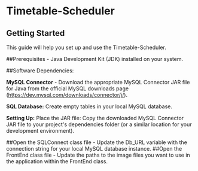 <h1>Timetable-Scheduler</h1>
<h2>Getting Started</h2>
This guide will help you set up and use the Timetable-Scheduler.

##Prerequisites - Java Development Kit (JDK) installed on your system.

##Software Dependencies:

**MySQL Connector** - Download the appropriate MySQL Connector JAR file for Java from the official MySQL downloads page (https://dev.mysql.com/downloads/connector/j/).

**SQL Database:** Create empty tables in your local MySQL database.

**Setting Up:** Place the JAR file: Copy the downloaded MySQL Connector JAR file to your project's dependencies folder (or a similar location for your development environment).

##Open the SQLConnect class file - Update the Db_URL variable with the connection string for your local MySQL database instance.
##Open the FrontEnd class file - Update the paths to the image files you want to use in the application within the FrontEnd class.
